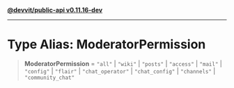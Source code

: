 [**@devvit/public-api v0.11.16-dev**](../../README.md)

---

# Type Alias: ModeratorPermission

> **ModeratorPermission** = `"all"` \| `"wiki"` \| `"posts"` \| `"access"` \| `"mail"` \| `"config"` \| `"flair"` \| `"chat_operator"` \| `"chat_config"` \| `"channels"` \| `"community_chat"`
